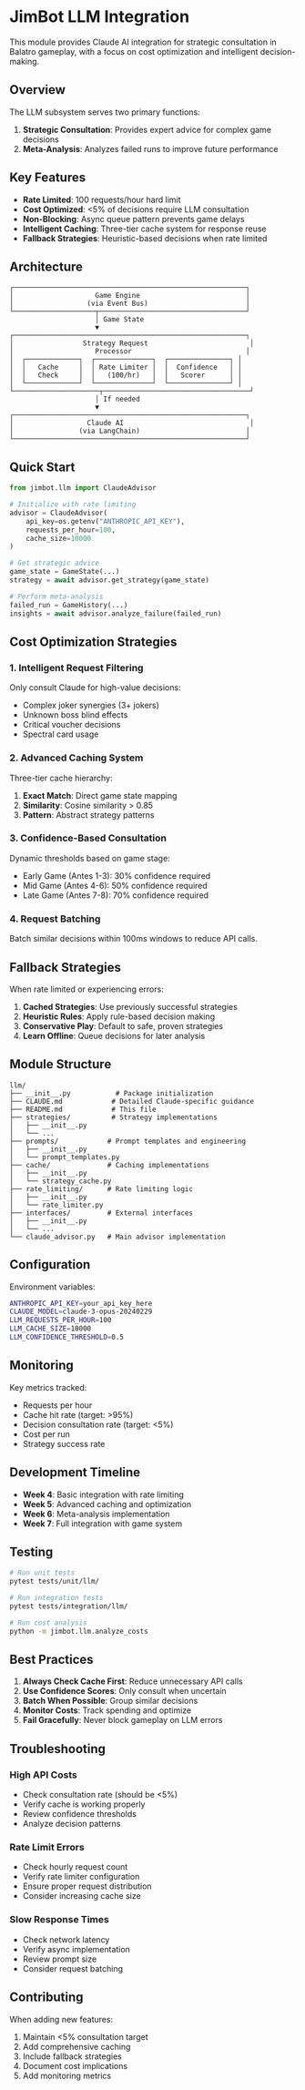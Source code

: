 # JimBot LLM Integration

This module provides Claude AI integration for strategic consultation in Balatro gameplay, with a focus on cost optimization and intelligent decision-making.

## Overview

The LLM subsystem serves two primary functions:
1. **Strategic Consultation**: Provides expert advice for complex game decisions
2. **Meta-Analysis**: Analyzes failed runs to improve future performance

## Key Features

- **Rate Limited**: 100 requests/hour hard limit
- **Cost Optimized**: <5% of decisions require LLM consultation
- **Non-Blocking**: Async queue pattern prevents game delays
- **Intelligent Caching**: Three-tier cache system for response reuse
- **Fallback Strategies**: Heuristic-based decisions when rate limited

## Architecture

```
┌─────────────────────────────────────────────────────────┐
│                    Game Engine                          │
│                  (via Event Bus)                        │
└────────────────────┬────────────────────────────────────┘
                     │ Game State
                     ▼
┌─────────────────────────────────────────────────────────┐
│                 Strategy Request                         │
│                    Processor                            │
│  ┌─────────────┐  ┌──────────────┐  ┌───────────────┐ │
│  │   Cache     │  │ Rate Limiter │  │  Confidence   │ │
│  │   Check     │  │   (100/hr)   │  │   Scorer      │ │
│  └─────────────┘  └──────────────┘  └───────────────┘ │
└─────────────────────┬────────────────────────────────────┘
                     │ If needed
                     ▼
┌─────────────────────────────────────────────────────────┐
│                  Claude AI                               │
│                (via LangChain)                          │
└─────────────────────────────────────────────────────────┘
```

## Quick Start

```python
from jimbot.llm import ClaudeAdvisor

# Initialize with rate limiting
advisor = ClaudeAdvisor(
    api_key=os.getenv("ANTHROPIC_API_KEY"),
    requests_per_hour=100,
    cache_size=10000
)

# Get strategic advice
game_state = GameState(...)
strategy = await advisor.get_strategy(game_state)

# Perform meta-analysis
failed_run = GameHistory(...)
insights = await advisor.analyze_failure(failed_run)
```

## Cost Optimization Strategies

### 1. Intelligent Request Filtering
Only consult Claude for high-value decisions:
- Complex joker synergies (3+ jokers)
- Unknown boss blind effects
- Critical voucher decisions
- Spectral card usage

### 2. Advanced Caching System
Three-tier cache hierarchy:
1. **Exact Match**: Direct game state mapping
2. **Similarity**: Cosine similarity > 0.85
3. **Pattern**: Abstract strategy patterns

### 3. Confidence-Based Consultation
Dynamic thresholds based on game stage:
- Early Game (Antes 1-3): 30% confidence required
- Mid Game (Antes 4-6): 50% confidence required
- Late Game (Antes 7-8): 70% confidence required

### 4. Request Batching
Batch similar decisions within 100ms windows to reduce API calls.

## Fallback Strategies

When rate limited or experiencing errors:

1. **Cached Strategies**: Use previously successful strategies
2. **Heuristic Rules**: Apply rule-based decision making
3. **Conservative Play**: Default to safe, proven strategies
4. **Learn Offline**: Queue decisions for later analysis

## Module Structure

```
llm/
├── __init__.py           # Package initialization
├── CLAUDE.md            # Detailed Claude-specific guidance
├── README.md            # This file
├── strategies/          # Strategy implementations
│   ├── __init__.py
│   └── ...
├── prompts/            # Prompt templates and engineering
│   ├── __init__.py
│   └── prompt_templates.py
├── cache/              # Caching implementations
│   ├── __init__.py
│   └── strategy_cache.py
├── rate_limiting/      # Rate limiting logic
│   ├── __init__.py
│   └── rate_limiter.py
├── interfaces/         # External interfaces
│   ├── __init__.py
│   └── ...
└── claude_advisor.py   # Main advisor implementation
```

## Configuration

Environment variables:
```bash
ANTHROPIC_API_KEY=your_api_key_here
CLAUDE_MODEL=claude-3-opus-20240229
LLM_REQUESTS_PER_HOUR=100
LLM_CACHE_SIZE=10000
LLM_CONFIDENCE_THRESHOLD=0.5
```

## Monitoring

Key metrics tracked:
- Requests per hour
- Cache hit rate (target: >95%)
- Decision consultation rate (target: <5%)
- Cost per run
- Strategy success rate

## Development Timeline

- **Week 4**: Basic integration with rate limiting
- **Week 5**: Advanced caching and optimization
- **Week 6**: Meta-analysis implementation
- **Week 7**: Full integration with game system

## Testing

```bash
# Run unit tests
pytest tests/unit/llm/

# Run integration tests
pytest tests/integration/llm/

# Run cost analysis
python -m jimbot.llm.analyze_costs
```

## Best Practices

1. **Always Check Cache First**: Reduce unnecessary API calls
2. **Use Confidence Scores**: Only consult when uncertain
3. **Batch When Possible**: Group similar decisions
4. **Monitor Costs**: Track spending and optimize
5. **Fail Gracefully**: Never block gameplay on LLM errors

## Troubleshooting

### High API Costs
- Check consultation rate (should be <5%)
- Verify cache is working properly
- Review confidence thresholds
- Analyze decision patterns

### Rate Limit Errors
- Check hourly request count
- Verify rate limiter configuration
- Ensure proper request distribution
- Consider increasing cache size

### Slow Response Times
- Check network latency
- Verify async implementation
- Review prompt size
- Consider request batching

## Contributing

When adding new features:
1. Maintain <5% consultation target
2. Add comprehensive caching
3. Include fallback strategies
4. Document cost implications
5. Add monitoring metrics